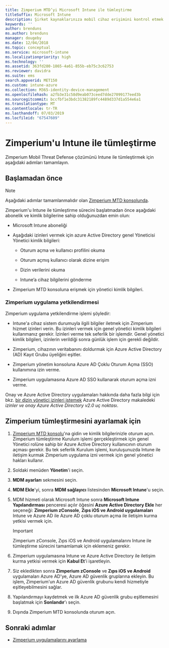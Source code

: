 ```yaml
---
title: Zimperium MTD’yi Microsoft Intune ile tümleştirme
titleSuffix: Microsoft Intune
description: Şirket kaynaklarınıza mobil cihaz erişimini kontrol etmek için Microsoft Intune ile Zimperium Mobile Threat Defense (MTD) çözümünü kurma.
keywords: ''
author: brenduns
ms.author: brenduns
manager: dougeby
ms.date: 12/04/2018
ms.topic: conceptual
ms.service: microsoft-intune
ms.localizationpriority: high
ms.technology: ''
ms.assetid: 363fd280-1865-4a61-855b-eb75c3c62753
ms.reviewer: davidra
ms.suite: ems
search.appverid: MET150
ms.custom: intune-azure
ms.collection: M365-identity-device-management
ms.openlocfilehash: a2fb3e31c58d9eab073ceed7dde27099177eed3b
ms.sourcegitcommit: bccfbf1e3bdc31382189fc4489d337d1a554e6a1
ms.translationtype: MT
ms.contentlocale: tr-TR
ms.lasthandoff: 07/03/2019
ms.locfileid: "67547609"
---
```

# <a name="integrate-zimperium-with-intune"></a>Zimperium'u Intune ile tümleştirme

Zimperium Mobil Threat Defense çözümünü Intune ile tümleştirmek için aşağıdaki adımları tamamlayın.

## <a name="before-you-begin"></a>Başlamadan önce

> [!NOTE]
> Aşağıdaki adımlar tamamlanmalıdır olan [Zimperium MTD konsolunda](https://www.zimperium.com/platform).

Zimperium'u Intune ile tümleştirme sürecini başlatmadan önce aşağıdaki abonelik ve kimlik bilgilerine sahip olduğunuzdan emin olun:

- Microsoft Intune aboneliği

- Aşağıdaki izinleri vermek için azure Active Directory genel Yöneticisi Yönetici kimlik bilgileri:

    - Oturum açma ve kullanıcı profilini okuma

    - Oturum açmış kullanıcı olarak dizine erişim

    - Dizin verilerini okuma

    - Intune’a cihaz bilgilerini gönderme

- Zimperium MTD konsoluna erişmek için yönetici kimlik bilgileri.

### <a name="zimperium-app-authorization"></a>Zimperium uygulama yetkilendirmesi

Zimperium uygulama yetkilendirme işlemi şöyledir:

- Intune'a cihaz sistem durumuyla ilgili bilgiler iletmek için Zimperium hizmet izinleri verin. Bu izinleri vermek için genel yönetici kimlik bilgileri kullanmanız gerekir. İzinleri verme tek seferlik bir işlemdir. Genel yönetici kimlik bilgileri, izinlerin verildiği sonra günlük işlem için gerekli değildir.

- Zimperium, cihazının veritabanını doldurmak için Azure Active Directory (AD) Kayıt Grubu üyeliğini eşitler.

- Zimperium yönetim konsoluna Azure AD Çoklu Oturum Açma (SSO) kullanımına izin verme.

- Zimperium uygulamasına Azure AD SSO kullanarak oturum açma izni verme.

Onay ve Azure Active Directory uygulamaları hakkında daha fazla bilgi için bkz. [bir dizin yönetici izinleri istemek](https://docs.microsoft.com/azure/active-directory/develop/v2-permissions-and-consent#request-the-permissions-from-a-directory-admin) Azure Active Directory makaledeki *izinler ve onay Azure Active Directory v2.0 uç noktası*.


## <a name="to-set-up-zimperium-integration"></a>Zimperium tümleştirmesini ayarlamak için

1. [Zimperium MTD konsolu](https://www.zimperium.com/platform)'na gidin ve kimlik bilgilerinizle oturum açın. Zimperium tümleştirme Kurulum işlemi gerçekleştirmek için genel Yönetici rolüne sahip bir Azure Active Directory kullanıcının oturum açması gerekir. Bu tek seferlik Kurulum işlemi, kuruluşunuzda Intune ile iletişim kurmak Zimperium uygulama izni vermek için genel yönetici hakları kullanır. 

2. Soldaki menüden **Yönetim**'i seçin.

3. **MDM ayarları** sekmesini seçin.

4. **MDM Ekle**'yi, sonra **MDM sağlayıcı** listesinden **Microsoft Intune**'u seçin.

5. MDM hizmeti olarak Microsoft Intune sonra **Microsoft Intune Yapılandırması** penceresi açılır öğesini **Azure Active Directory Ekle** her seçeneği: **Zimperium zConsole**, **Zıps iOS ve Android uygulamaları** Intune ve Azure AD ile Azure AD çoklu oturum açma ile iletişim kurma yetkisi vermek için.

    > [!IMPORTANT]  
    > Zimperium zConsole, Zıps iOS ve Android uygulamalarını Intune ile tümleştirme sürecini tamamlamak için eklemeniz gerekir.

6. Zimperium uygulamasına Intune ve Azure Active Directory ile iletişim kurma yetkisi vermek için **Kabul Et**'i işaretleyin.

7. Siz ekledikten sonra **Zimperium zConsole** ve **Zıps iOS ve Android** uygulamaları Azure AD'ye, Azure AD güvenlik gruplarına ekleyin. Bu işlem, Zimperium'un Azure AD güvenlik grubunu kendi hizmetiyle eşitleyebilmesini sağlar.

8. Yapılandırmayı kaydetmek ve ilk Azure AD güvenlik grubu eşitlemesini başlatmak için **Sonlandır**'ı seçin.

9. Dışında Zimperium MTD konsolunda oturum açın.

## <a name="next-steps"></a>Sonraki adımlar

- [Zimperium uygulamalarını ayarlama](mtd-apps-ios-app-configuration-policy-add-assign.md)

